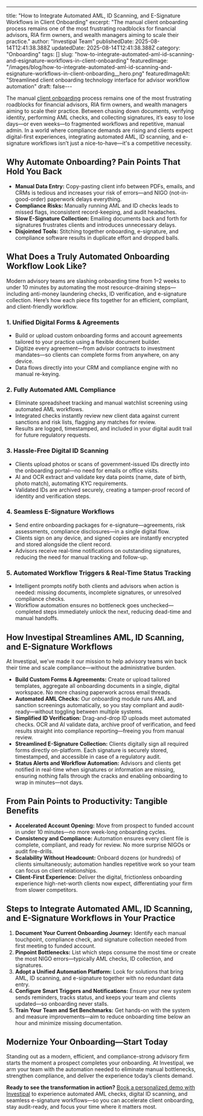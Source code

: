 ---
title: "How to Integrate Automated AML, ID Scanning, and E-Signature Workflows in Client Onboarding"
excerpt: "The manual client onboarding process remains one of the most frustrating roadblocks for financial advisors, RIA firm owners, and wealth managers aiming to scale their practice."
author: "Investipal Team"
publishedDate: 2025-08-14T12:41:38.388Z
updatedDate: 2025-08-14T12:41:38.388Z
category: "Onboarding"
tags: []
slug: "how-to-integrate-automated-aml-id-scanning-and-esignature-workflows-in-client-onboarding"
featuredImage: "/images/blog/how-to-integrate-automated-aml-id-scanning-and-esignature-workflows-in-client-onboarding__hero.png"
featuredImageAlt: "Streamlined client onboarding technology interface for advisor workflow automation"
draft: false---
<p>The manual <a href="/features/client-acquisition">client onboarding</a> process remains one of the most frustrating roadblocks for financial advisors, RIA firm owners, and wealth managers aiming to scale their practice. Between chasing down documents, verifying identity, performing AML checks, and collecting signatures, it’s easy to lose days—or even weeks—to fragmented workflows and repetitive, manual admin. In a world where compliance demands are rising and clients expect digital-first experiences, integrating automated AML, ID scanning, and e-signature workflows isn’t just a nice-to-have—it's a competitive necessity.</p>

<h2>Why Automate Onboarding? Pain Points That Hold You Back</h2>
<ul><li><strong>Manual Data Entry:</strong> Copy-pasting client info between PDFs, emails, and CRMs is tedious and increases your risk of errors—and NIGO (not-in-good-order) paperwork delays everything.</li><li><strong>Compliance Risks:</strong> Manually running AML and ID checks leads to missed flags, inconsistent record-keeping, and audit headaches.</li><li><strong>Slow E-Signature Collection:</strong> Emailing documents back and forth for signatures frustrates clients and introduces unnecessary delays.</li><li><strong>Disjointed Tools:</strong> Stitching together onboarding, e-signature, and compliance software results in duplicate effort and dropped balls.</li></ul>

<h2>What Does a Truly Automated Onboarding Workflow Look Like?</h2>
<p>Modern advisory teams are slashing onboarding time from 1–2 weeks to under 10 minutes by automating the most resource-draining steps—including anti-money laundering checks, ID verification, and e-signature collection. Here’s how each piece fits together for an efficient, compliant, and client-friendly workflow.</p>

<h3>1. Unified Digital Forms & Agreements</h3>
<ul><li>Build or upload custom onboarding forms and account agreements tailored to your practice using a flexible document builder.</li><li>Digitize every agreement—from advisor contracts to investment mandates—so clients can complete forms from anywhere, on any device.</li><li>Data flows directly into your CRM and compliance engine with no manual re-keying.</li></ul>

<h3>2. Fully Automated AML Compliance</h3>
<ul><li>Eliminate spreadsheet tracking and manual watchlist screening using automated AML workflows.</li><li>Integrated checks instantly review new client data against current sanctions and risk lists, flagging any matches for review.</li><li>Results are logged, timestamped, and included in your digital audit trail for future regulatory requests.</li></ul>

<h3>3. Hassle-Free Digital ID Scanning</h3>
<ul><li>Clients upload photos or scans of government-issued IDs directly into the onboarding portal—no need for emails or office visits.</li><li>AI and OCR extract and validate key data points (name, date of birth, photo match), automating KYC requirements.</li><li>Validated IDs are archived securely, creating a tamper-proof record of identity and verification steps.</li></ul>

<h3>4. Seamless E-Signature Workflows</h3>
<ul><li>Send entire onboarding packages for e-signature—agreements, risk assessments, compliance disclosures—in a single digital flow.</li><li>Clients sign on any device, and signed copies are instantly encrypted and stored alongside the client record.</li><li>Advisors receive real-time notifications on outstanding signatures, reducing the need for manual tracking and follow-up.</li></ul>

<h3>5. Automated Workflow Triggers & Real-Time Status Tracking</h3>
<ul><li>Intelligent prompts notify both clients and advisors when action is needed: missing documents, incomplete signatures, or unresolved compliance checks.</li><li>Workflow automation ensures no bottleneck goes unchecked—completed steps immediately unlock the next, reducing dead-time and manual handoffs.</li></ul>

<h2>How Investipal Streamlines AML, ID Scanning, and E-Signature Workflows</h2>
<p>At Investipal, we’ve made it our mission to help advisory teams win back their time and scale compliance—without the administrative burden.</p>
<ul><li><strong>Build Custom Forms & Agreements:</strong> Create or upload tailored templates, aggregate all onboarding documents in a single, digital workspace. No more chasing paperwork across email threads.</li><li><strong>Automated AML Checks:</strong> Our onboarding module runs AML and sanction screenings automatically, so you stay compliant and audit-ready—without toggling between multiple systems.</li><li><strong>Simplified ID Verification:</strong> Drag-and-drop ID uploads meet automated checks. OCR and AI validate data, archive proof of verification, and feed results straight into compliance reporting—freeing you from manual review.</li><li><strong>Streamlined E-Signature Collection:</strong> Clients digitally sign all required forms directly on-platform. Each signature is securely stored, timestamped, and accessible in case of a regulatory audit.</li><li><strong>Status Alerts and Workflow Automation:</strong> Advisors and clients get notified in real-time when signatures or information are missing, ensuring nothing falls through the cracks and enabling onboarding to wrap in minutes—not days.</li></ul>

<h2>From Pain Points to Productivity: Tangible Benefits</h2>
<ul><li><strong>Accelerated Account Opening:</strong> Move from prospect to funded account in under 10 minutes—no more week-long onboarding cycles.</li><li><strong>Consistency and Compliance:</strong> Automation ensures every client file is complete, compliant, and ready for review. No more surprise NIGOs or audit fire-drills.</li><li><strong>Scalability Without Headcount:</strong> Onboard dozens (or hundreds) of clients simultaneously; automation handles repetitive work so your team can focus on client relationships.</li><li><strong>Client-First Experience:</strong> Deliver the digital, frictionless onboarding experience high-net-worth clients now expect, differentiating your firm from slower competitors.</li></ul>

<h2>Steps to Integrate Automated AML, ID Scanning, and E-Signature Workflows in Your Practice</h2>
<ol><li><strong>Document Your Current Onboarding Journey:</strong> Identify each manual touchpoint, compliance check, and signature collection needed from first meeting to funded account.</li><li><strong>Pinpoint Bottlenecks:</strong> List which steps consume the most time or create the most NIGO errors—typically AML checks, ID collection, and signatures.</li><li><strong>Adopt a Unified Automation Platform:</strong> Look for solutions that bring AML, ID scanning, and e-signature together with no redundant data entry.</li><li><strong>Configure Smart Triggers and Notifications:</strong> Ensure your new system sends reminders, tracks status, and keeps your team and clients updated—so onboarding never stalls.</li><li><strong>Train Your Team and Set Benchmarks:</strong> Get hands-on with the system and measure improvements—aim to reduce onboarding time below an hour and minimize missing documentation.</li></ol>

<h2>Modernize Your Onboarding—Start Today</h2>
<p>Standing out as a modern, efficient, and compliance-strong advisory firm starts the moment a prospect completes your onboarding. At Investipal, we arm your team with the automation needed to eliminate manual bottlenecks, strengthen compliance, and deliver the experience today’s clients demand.</p>
<p><strong>Ready to see the transformation in action?</strong> <a href="/book-demo">Book a personalized demo with Investipal</a> to experience automated AML checks, digital ID scanning, and seamless e-signature workflows—so you can accelerate client onboarding, stay audit-ready, and focus your time where it matters most.</p>